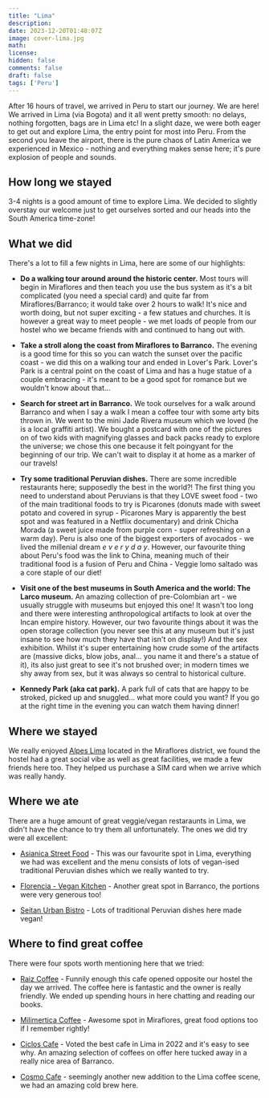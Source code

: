 ```yaml
---
title: "Lima"
description: 
date: 2023-12-20T01:48:07Z
image: cover-lima.jpg
math: 
license: 
hidden: false
comments: false
draft: false
tags: ['Peru']
---
```

After 16 hours of travel, we arrived in Peru to start our journey. We are here! We arrived in Lima (via Bogota) and it all went pretty smooth: no delays, nothing forgotten, bags are in Lima etc!
In a slight daze, we were both eager to get out and explore Lima, the entry point for most into Peru. From the second you leave the airport, there is the pure chaos of Latin America we experienced in Mexico - nothing and everything makes sense here; it's pure explosion of people and sounds.

## How long we stayed
3-4 nights is a good amount of time to explore Lima. We decided to slightly overstay our welcome just to get ourselves sorted and our heads into the South America time-zone!

## What we did
There's a lot to fill a few nights in Lima, here are some of our highlights:

- **Do a walking tour around around the historic center.** Most tours will begin in Miraflores and then teach you use the bus system as it's a bit complicated (you need a special card) and quite far from Miraflores/Barranco; it would take over 2 hours to walk! It's nice and worth doing, but not super exciting - a few statues and churches. It is however a great way to meet people - we met loads of people from our hostel who we became friends with and continued to hang out with. 
  
- **Take a stroll along the coast from Miraflores to Barranco.** The evening is a good time for this so you can watch the sunset over the pacific coast - we did this on a walking tour and ended in Lover's Park. Lover's Park is a central point on the coast of Lima and has a huge statue of a couple embracing - it's meant to be a good spot for romance but we wouldn't know about that...
  
- **Search for street art in Barranco.** We took ourselves for a walk around Barranco and when I say a walk I mean a coffee tour with some arty bits thrown in. We went to the mini Jade Rivera museum which we loved (he is a local graffiti artist). We bought a postcard with one of the pictures on of two kids with magnifying glasses and back packs ready to explore the universe; we chose this one because it felt poingyant for the beginning of our trip. We can't wait to display it at home as a marker of our travels!
  
- **Try some traditional Peruvian dishes.** There are some incredible restaurants here; supposedly the best in the world?! 
The first thing you need to understand about Peruvians is that they LOVE sweet food - two of the main traditional foods to try is Picarones (donuts made with sweet potato and covered in syrup - Picarones Mary is apparently the best spot and was featured in a Netflix documentary) and drink Chicha Morada (a sweet juice made from purple corn - super refreshing on a warm day). Peru is also one of the biggest exporters of avocados - we lived the millenial dream *e v e r y d a y*. 
However, our favourite thing about Peru's food was the link to China, meaning much of their traditional food is a fusion of Peru and China - Veggie lomo saltado was a core staple of our diet! 
  
- **Visit one of the best museums in South America and the world: The Larco museum.** An amazing collection of pre-Colombian art - we usually struggle with museums but enjoyed this one! It wasn't too long and there were interesting anthropological artifacts to look at over the Incan empire history. However, our two favourite things about it was the open storage collection (you never see this at any museum but it's just insane to see how much they have that isn't on display!) And the sex exhibition. Whilst it's super entertaining how crude some of the artifacts are (massive dicks, blow jobs, anal… you name it and there's a statue of it), its also just great to see it's not brushed over; in modern times we shy away from sex, but it was always so central to historical culture.

- **Kennedy Park (aka cat park).** A park full of cats that are happy to be stroked, picked up and snuggled... what more could you want? If you go at the right time in the evening you can watch them having dinner!

## Where we stayed
We really enjoyed [Alpes Lima](https://www.hostelworld.com/st/hostels/p/277492/alpes-lima-kennedy-park/) located in the Miraflores district, we found the hostel had a great social vibe as well as great facilities, we made a few friends here too. They helped us purchase a SIM card when we arrive which was really handy.

## Where we ate
There are a huge amount of great veggie/vegan restaraunts in Lima, we didn't have the chance to try them all unfortunately. The ones we did try were all excellent:

- [Asianica Street Food](https://www.happycow.net/reviews/asianica-street-food-lima-315643) - This was our favourite spot in Lima, everything we had was excellent and the menu consists of lots of vegan-ised traditional Peruvian dishes which we really wanted to try.
  
- [Florencia - Vegan Kitchen](https://www.happycow.net/reviews/florencia-vegan-kitchen-lima-313927) - Another great spot in Barranco, the portions were very generous too!
  
- [Seitan Urban Bistro](https://www.happycow.net/reviews/seitan-urban-bistro-lima-70536) - Lots of traditional Peruvian dishes here made vegan!

## Where to find great coffee
There were four spots worth mentioning here that we tried:

- [Raiz Coffee](https://www.instagram.com/raiz.coffee/) - Funnily enough this cafe opened opposite our hostel the day we arrived. The coffee here is fantastic and the owner is really friendly. We ended up spending hours in here chatting and reading our books.
  
- [Milimertica Coffee](https://www.instagram.com/milimetricacoffee/) - Awesome spot in Miraflores, great food options too if I remember rightly!
  
- [Ciclos Cafe](https://www.instagram.com/cicloscafe/?hl=en) - Voted the best cafe in Lima in 2022 and it's easy to see why. An amazing selection of coffees on offer here tucked away in a really nice area of Barranco.
  
- [Cosmo Cafe](https://www.instagram.com/cosmo._______/) - seemingly another new addition to the Lima coffee scene, we had an amazing cold brew here.